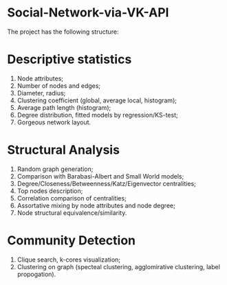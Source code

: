 # Social-Network-via-VK-API


The project has the following structure:
# Descriptive statistics

1. Node attributes;
2. Number of nodes and edges;
3. Diameter, radius;
4. Clustering coefficient (global, average local, histogram);
5. Average path length (histogram);
6. Degree distribution, fitted models by regression/KS-test;
7. Gorgeous network layout. 

# Structural Analysis
1. Random graph generation;
2. Comparison with Barabasi-Albert and Small World models;
3. Degree/Closeness/Betweenness/Katz/Eigenvector centralities;
4. Top nodes description;
5. Correlation comparison of centralities;
6. Assortative mixing by node attributes and node degree;
7. Node structural equivalence/similarity.


# Community Detection

1. Clique search, k-cores visualization;
2. Clustering on graph (specteal clustering, agglomirative clustering, label propogation).
